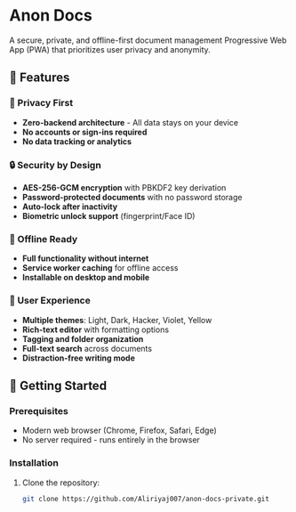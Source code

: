 # Anon Docs

A secure, private, and offline-first document management Progressive Web App (PWA) that prioritizes user privacy and anonymity.

## 🌟 Features

### 🔐 Privacy First
- **Zero-backend architecture** - All data stays on your device
- **No accounts or sign-ins required**
- **No data tracking or analytics**

### 🔒 Security by Design
- **AES-256-GCM encryption** with PBKDF2 key derivation
- **Password-protected documents** with no password storage
- **Auto-lock after inactivity**
- **Biometric unlock support** (fingerprint/Face ID)

### 📴 Offline Ready
- **Full functionality without internet**
- **Service worker caching** for offline access
- **Installable on desktop and mobile**

### 🎨 User Experience
- **Multiple themes**: Light, Dark, Hacker, Violet, Yellow
- **Rich-text editor** with formatting options
- **Tagging and folder organization**
- **Full-text search** across documents
- **Distraction-free writing mode**

## 🚀 Getting Started

### Prerequisites
- Modern web browser (Chrome, Firefox, Safari, Edge)
- No server required - runs entirely in the browser

### Installation
1. Clone the repository:
   ```bash
   git clone https://github.com/Aliriyaj007/anon-docs-private.git
